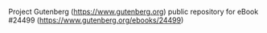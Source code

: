 Project Gutenberg (https://www.gutenberg.org) public repository for eBook #24499 (https://www.gutenberg.org/ebooks/24499)
